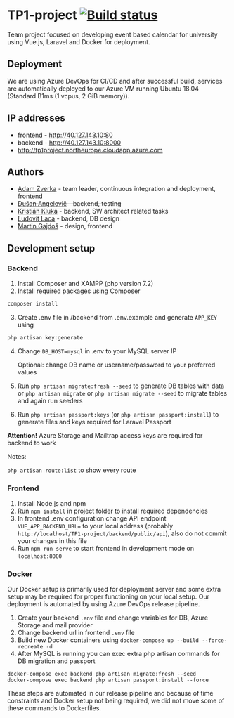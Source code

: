 # TP1-project [![Build status](https://dev.azure.com/adamzv/TP1-project/_apis/build/status/TP1-project-CI)](https://dev.azure.com/adamzv/TP1-project/_build/latest?definitionId=3)

Team project focused on developing event based calendar for university using Vue.js, Laravel and Docker for deployment.

## Deployment

We are using Azure DevOps for CI/CD and after successful build, services are automatically deployed to our Azure VM running Ubuntu 18.04 (Standard B1ms (1 vcpus, 2 GiB memory)).

## IP addresses

- frontend - http://40.127.143.10:80
- backend - http://40.127.143.10:8000
- http://tp1project.northeurope.cloudapp.azure.com

## Authors

- [Adam Zverka](https://github.com/adamzv) - team leader, continuous integration and deployment, frontend
- ~~[Dušan Angelovič](https://github.com/AngelovicD) - backend, testing~~
- [Kristián Kluka](https://github.com/kristiankluka) - backend, SW architect related tasks
- [Ľudovít Laca](https://github.com/Ludovit-Laca) - backend, DB design
- [Martin Gajdoš](https://github.com/martingajdos) - design, frontend

## Development setup

### Backend

1) Install Composer and XAMPP (php version 7.2)
2) Install required packages using Composer
```bash
composer install
```
3) Create .env file in /backend from .env.example and generate `APP_KEY` using
```bash
php artisan key:generate
``` 
4) Change `DB_HOST=mysql` in .env to your MySQL server IP

    Optional: change DB name or username/password to your preferred values

5) Run `php artisan migrate:fresh --seed` to generate DB tables with data or `php artisan migrate` or `php artisan migrate --seed` to migrate tables and again run seeders

6) Run `php artisan passport:keys` (or `php artisan passport:install`) to generate files and keys required for Laravel Passport

**Attention!** Azure Storage and Mailtrap access keys are required for backend to work

Notes:

`php artisan route:list` to show every route 

### Frontend

1) Install Node.js and npm
2) Run `npm install` in project folder to install required dependencies
3) In frontend .env configuration change API endpoint `VUE_APP_BACKEND_URL=` to your local address (probably `http://localhost/TP1-project/backend/public/api`), also do not commit your changes in this file 
4) Run `npm run serve` to start frontend in development mode on `localhost:8080`

### Docker

Our Docker setup is primarily used for deployment server and some extra setup may be required for proper functioning on your local setup. Our deployment is automated by using Azure DevOps release pipeline.

1) Create your backend `.env` file and change variables for DB, Azure Storage and mail provider
2) Change backend url in frontend `.env` file
3) Build new Docker containers using `docker-compose up --build --force-recreate -d`
4) After MySQL is running you can exec extra php artisan commands for DB migration and passport
```
docker-compose exec backend php artisan migrate:fresh --seed
docker-compose exec backend php artisan passport:install --force
```
These steps are automated in our release pipeline and because of time constraints and Docker setup not being required, we did not move some of these commands to Dockerfiles.